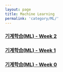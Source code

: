 ```yaml
---
layout: page
title: Machine Learning 
permalink: 'category/ML/'
---
```


### [기계학습(ML) - Week 2](https://hanish3464.github.io/ml/2018/08/06/ml-3.html)

### [기계학습(ML) - Week 1](https://hanish3464.github.io/ml/2018/07/30/ml-2.html)

### [기계학습(ML) - Week 0](https://hanish3464.github.io/ml/2018/07/23/ml-1.html)
